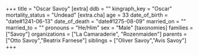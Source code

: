 +++
title = "Oscar Savoy"
[extra]
ddb = ""
kingraph_key = "Oscar"
mortality_status = "Undead"
[extra.cha]
age = 33
date_of_birth = "date#1241-06-13"
date_of_death = "date#1275-08-09"
married_on = ""
married_to = ""
pronouns = "He/Him"
sex = "Male"
[taxonomies]
families = ["Savoy"]
organizations = ["La Camaraderie", "Rozenmaiden"]
parents = ["Otto Savoy","Beatrix Farnese"]
siblings = ["Oliver Savoy","Avis Savoy"]
+++


